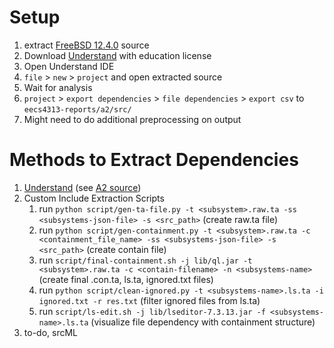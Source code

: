 # Setup

1. extract [FreeBSD 12.4.0](https://github.com/freebsd/freebsd-src/releases/tag/release%2F12.4.0) source
2. Download [Understand](https://licensing.scitools.com/login) with education license
3. Open Understand IDE
4. `file` > `new` > `project` and open extracted source
5. Wait for analysis
6. `project` > `export dependencies` > `file dependencies` > `export csv` to `eecs4313-reports/a2/src/`
7. Might need to do additional preprocessing on output

# Methods to Extract Dependencies

1. [Understand](https://licensing.scitools.com/login) (see [A2 source](/a2/src/README.md))
2. Custom Include Extraction Scripts
   1. run `python script/gen-ta-file.py -t <subsystem>.raw.ta -ss <subsystems-json-file> -s <src_path>` (create raw.ta file)
   2. run `python script/gen-containment.py -t <subsystem>.raw.ta -c <containment_file_name> -ss <subsystems-json-file> -s <src_path>` (create contain file)
   3. run `script/final-containment.sh -j lib/ql.jar -t <subsystem>.raw.ta -c <contain-filename> -n <subsystems-name>` (create final .con.ta, ls.ta, ignored.txt files)
   4. run `python script/clean-ignored.py -t <subsystems-name>.ls.ta -i ignored.txt -r res.txt` (filter ignored files from ls.ta)
   5. run `script/ls-edit.sh -j lib/lseditor-7.3.13.jar -f <subsystems-name>.ls.ta` (visualize file dependency with containment structure)
3. to-do, srcML

